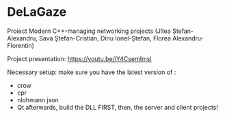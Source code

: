 # DeLaGaze
Proiect Modern C++-managing networking projects (Jîtea Ștefan-Alexandru, Sava Ștefan-Cristian, Dinu Ionel-Ștefan, Florea Alexandru-Florentin)

Project presentation: https://youtu.be/iY4CsemImsI

Necessary setup:
make sure you have the latest version of :
- crow
- cpr
- nlohmann json
- Qt
afterwards, build the DLL FIRST, then, the server and client projects!